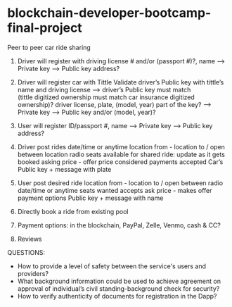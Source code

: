 # blockchain-developer-bootcamp-final-project

Peer to peer car ride sharing 

1. Driver will register with 
	driving license # and/or (passport #)?, name —> Private key —> Public key 
        address?

2. Driver will register car with
        Tittle 
	Validate driver’s Public key with tittle’s name and driving license —> driver’s Public key must match                                                         
	(tittle digitized ownership must match car insurance digitized ownership)?
	driver license, plate, (model, year) part of the key? —> Private key —> Public key
        and/or (model, year)?

3. User will register 
	ID/passport #, name —> Private key —> Public key
	address?

4. Driver post rides 
	date/time or anytime
	location from - location to / open between location radio
	seats available for shared ride: update as it gets booked
	asking price - offer price considered
	payments accepted
	Car’s Public key + message with plate
	
5. User post desired ride
	location from - location to / open between radio 
	date/time or anytime
	seats wanted
	accepts ask price - makes offer
	payment options
	Public key + message with name

6. Directly book a ride from existing pool 

7. Payment options: in the blockchain, PayPal, Zelle, Venmo, cash & CC?

8. Reviews 

QUESTIONS:
- How to provide a level of safety between the service's users and providers?
- What background information could be used to achieve agreement on approval of individual’s civil standing-background check for security?
- How to verify authenticity of documents for registration in the Dapp? 
